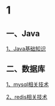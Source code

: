 # 1

## 一、Java
[1、Java基础知识](/java/README.md)

## 二、数据库
[1、mysql相关技术](/mysql/README.md)

[2、redis相关技术](/redis/README.md)
